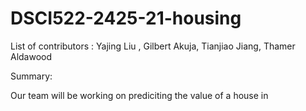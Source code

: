 # DSCI522-2425-21-housing

List of contributors : Yajing Liu , Gilbert Akuja, Tianjiao Jiang, Thamer Aldawood 

Summary: 

Our team will be working on prediciting the value of a house in 
